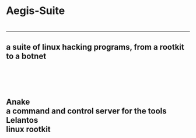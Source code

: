 # <h1>Aegis-Suite<h1><hr>
<h2>a suite of linux hacking programs, from a rootkit to a botnet<h2>
<br>
<br>

Anake<br>
a command and control server for the tools
<br>
Lelantos<br>
linux rootkit
